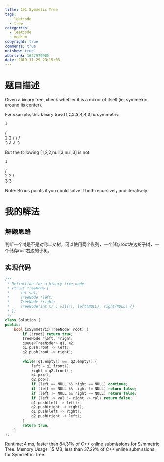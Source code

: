 ```yaml
---
title: 101.Symmetic Tree
tags:
  - leetcode
  - tree
categories:
  - leetcode
  - medium
copyright: true
comments: true
notshow: true
abbrlink: 1627979900
date: 2019-11-29 23:15:03
---
```

# 题目描述
Given a binary tree, check whether it is a mirror of itself (ie, symmetric around its center).

For example, this binary tree [1,2,2,3,4,4,3] is symmetric:

    1
   / \
  2   2
 / \ / \
3  4 4  3
 

But the following [1,2,2,null,3,null,3] is not:

    1
   / \
  2   2
   \   \
   3    3
 
Note:
Bonus points if you could solve it both recursively and iteratively.

# 我的解法
## 解题思路
判断一个树是不是对称二叉树，可以使用两个队列，一个储存root左边的子树，一个储存root右边的子树。
## 实现代码
```C++
/**
 * Definition for a binary tree node.
 * struct TreeNode {
 *     int val;
 *     TreeNode *left;
 *     TreeNode *right;
 *     TreeNode(int x) : val(x), left(NULL), right(NULL) {}
 * };
 */
class Solution {
public:
    bool isSymmetric(TreeNode* root) {
        if (!root) return true;
        TreeNode *left, *right;
        queue<TreeNode*> q1, q2;
        q1.push(root -> left);
        q2.push(root -> right);
        
        while(!q1.empty() && !q2.empty()){
            left = q1.front();
            right = q2.front();
            q1.pop();
            q2.pop();
            if (left == NULL && right == NULL) continue;
            if (left == NULL && right != NULL) return false;
            if (left != NULL && right == NULL) return false;
            if (left -> val != right -> val) return false;
            q1.push(left -> left);
            q2.push(right -> right);
            q1.push(left -> right);
            q2.push(right -> left);
        }
        return true;
    }
};
```
Runtime: 4 ms, faster than 84.31% of C++ online submissions for Symmetric Tree.
Memory Usage: 15 MB, less than 37.29% of C++ online submissions for Symmetric Tree.
